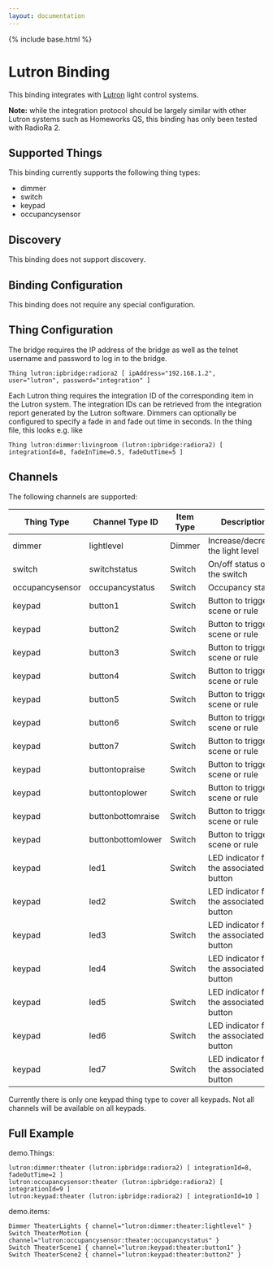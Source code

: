 ```yaml
---
layout: documentation
---
```


{% include base.html %}

# Lutron Binding

This binding integrates with [Lutron](http://www.lutron.com) light control systems.

**Note:** while the integration protocol should be largely similar with other Lutron systems such as Homeworks QS, this binding has only been tested with RadioRa 2.

## Supported Things

This binding currently supports the following thing types:

* dimmer
* switch
* keypad
* occupancysensor

## Discovery

This binding does not support discovery.

## Binding Configuration

This binding does not require any special configuration.

## Thing Configuration

The bridge requires the IP address of the bridge as well as the telnet username and password to log in to the bridge.

```
Thing lutron:ipbridge:radiora2 [ ipAddress="192.168.1.2", user="lutron", password="integration" ]
```

Each Lutron thing requires the integration ID of the corresponding item in the Lutron system. The integration IDs can be retrieved from the integration report generated by the Lutron software. Dimmers can optionally be configured to specify a fade in and fade out time in seconds. In the thing file, this looks e.g. like

```
Thing lutron:dimmer:livingroom (lutron:ipbridge:radiora2) [ integrationId=8, fadeInTime=0.5, fadeOutTime=5 ]
```

## Channels

The following channels are supported:

| Thing Type      | Channel Type ID   | Item Type    | Description                                  |
|-----------------|-------------------|--------------|--------------------------------------------- |
| dimmer          | lightlevel        | Dimmer       | Increase/decrease the light level            |
| switch          | switchstatus      | Switch       | On/off status of the switch                  |
| occupancysensor | occupancystatus   | Switch       | Occupancy status                             |
| keypad          | button1           | Switch       | Button to trigger a scene or rule            |
| keypad          | button2           | Switch       | Button to trigger a scene or rule            |
| keypad          | button3           | Switch       | Button to trigger a scene or rule            |
| keypad          | button4           | Switch       | Button to trigger a scene or rule            |
| keypad          | button5           | Switch       | Button to trigger a scene or rule            |
| keypad          | button6           | Switch       | Button to trigger a scene or rule            |
| keypad          | button7           | Switch       | Button to trigger a scene or rule            |
| keypad          | buttontopraise    | Switch       | Button to trigger a scene or rule            |
| keypad          | buttontoplower    | Switch       | Button to trigger a scene or rule            |
| keypad          | buttonbottomraise | Switch       | Button to trigger a scene or rule            |
| keypad          | buttonbottomlower | Switch       | Button to trigger a scene or rule            |
| keypad          | led1              | Switch       | LED indicator for the associated button      |
| keypad          | led2              | Switch       | LED indicator for the associated button      |
| keypad          | led3              | Switch       | LED indicator for the associated button      |
| keypad          | led4              | Switch       | LED indicator for the associated button      |
| keypad          | led5              | Switch       | LED indicator for the associated button      |
| keypad          | led6              | Switch       | LED indicator for the associated button      |
| keypad          | led7              | Switch       | LED indicator for the associated button      |

Currently there is only one keypad thing type to cover all keypads. Not all channels will be available on all keypads.

## Full Example

demo.Things:

```
lutron:dimmer:theater (lutron:ipbridge:radiora2) [ integrationId=8, fadeOutTime=2 ]
lutron:occupancysensor:theater (lutron:ipbridge:radiora2) [ integrationId=9 ]
lutron:keypad:theater (lutron:ipbridge:radiora2) [ integrationId=10 ]
```

demo.items:

```
Dimmer TheaterLights { channel="lutron:dimmer:theater:lightlevel" }
Switch TheaterMotion { channel="lutron:occupancysensor:theater:occupancystatus" }
Switch TheaterScene1 { channel="lutron:keypad:theater:button1" }
Switch TheaterScene2 { channel="lutron:keypad:theater:button2" }
```
